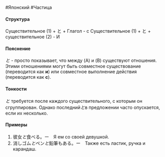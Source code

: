 #Японский #Частица 
#### Структура
Существительное (1) + と + Глагол - с
Существительное (1) + と + cуществительное (2) - И
#### Пояснение
*と* -  просто показывает, что между (A) и (B) существуют отношения. Этими отношениями могут быть совместное существование (переводится как **и**) или совместное выполнение действия (переводится как **с**).
#### Тонкости
*と* требуется после каждого существительного, с которым он сгруппирован. Однако последний*と*в предложении часто опускается, если их несколько.


#### Примеры
1. 彼女*と*食べる。ー　Я ем со своей девушкой.
2. 消しゴム*と*ペン*と*鉛筆もある。ー　Также есть ластик, ручка и карандаш. 